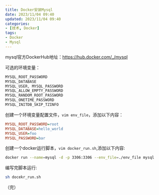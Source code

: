 ```yaml
---
title: Docker安装Mysql
date: 2023/11/04 09:40
updated: 2023/11/04 09:40
categories:
- [技术, Docker]
tags:
- Docker
- Mysql
---
```




mysql官方DockerHub地址：https://hub.docker.com/_/mysql

可选的环境变量：

```sh
MYSQL_ROOT_PASSWORD
MYSQL_DATABASE
MYSQL_USER, MYSQL_PASSWORD
MYSQL_ALLOW_EMPTY_PASSWORD
MYSQL_RANDOM_ROOT_PASSWORD
MYSQL_ONETIME_PASSWORD
MYSQL_INITDB_SKIP_TZINFO
```

创建一个环境变量配置文件，`vim env_file`，添加以下内容：

```ini
MYSQL_ROOT_PASSWORD=root
MYSQL_DATABASE=hello_world
MYSQL_USER=foo
MYSQL_PASSWORD=bar
```

创建一个docker运行脚本，`vim docker_run.sh`,添加以下内容:

```sh
docker run --name=mysql -d -p 3306:3306 --env_file=./env_file mysql
```

编写完脚本运行:

```sh
sh docekr_run.sh
```

（完）